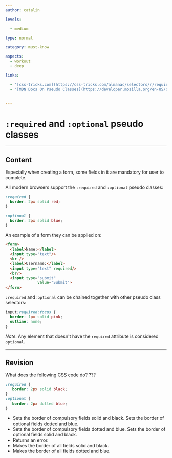 ```yaml
---
author: catalin

levels:

  - medium

type: normal

category: must-know

aspects:
  - workout
  - deep

links:

  - '[css-tricks.com](https://css-tricks.com/almanac/selectors/r/required/){website}'
  - '[MDN Docs On Pseudo Classes](https://developer.mozilla.org/en-US/docs/Web/CSS/Pseudo-classes){documentation}'


---
```


# `:required` and `:optional` pseudo classes

---
## Content

Especially when creating a form, some fields in it are mandatory for user to complete.

All modern browsers support the `:required` and `:optional` pseudo classes:

```css
:required {
  border: 2px solid red;
}

:optional {
  border: 2px solid blue;
}

```
An example of a form they can be applied on:

```html
<form>
  <label>Name:</label>
  <input type="text"/>
  <br />
  <label>Username:</label>
  <input type="text" required/>
  <br/>
  <input type="submit"
              value="Submit">
</form>
```

`:required` and :`optional` can be chained together with other pseudo class selectors:
```css
input:required:focus {
  border: 1px solid pink;
  outline: none;
}

```

*Note*: Any element that doesn't have the `required` attribute is considered `optional`.

---
## Revision

What does the following CSS code do? ???
```css
:required {
   border: 2px solid black;
}
:optional {
   border: 2px dotted blue;
}
```

* Sets the border of compulsory fields solid and black. Sets the border of optional fields dotted and blue.
* Sets the border of compulsory fields dotted and blue. Sets the border of optional fields solid and black.
* Returns an error.
* Makes the border of all fields solid and black.
* Makes the border of all fields dotted and blue.
